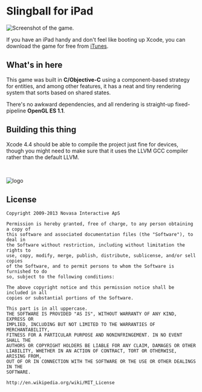 # Slingball for iPad

![Screenshot of the game.](https://raw.github.com/novasa/slingball-ios/master/slingball-screenshot.jpg)

If you have an iPad handy and don't feel like booting up Xcode, you can download the game for free from [iTunes](https://itunes.apple.com/us/app/slingball-for-ipad/id364576589?mt=8).

## What's in here

This game was built in **C/Objective-C** using a component-based strategy for entities, and among other features, it has a neat and tiny rendering system that sorts based on shared states.

There's no awkward dependencies, and all rendering is straight-up fixed-pipeline **OpenGL ES 1.1**.

## Building this thing

Xcode 4.4 should be able to compile the project just fine for devices, though you might need to make sure that it uses the LLVM GCC compiler rather than the default LLVM.

<br />

![logo](https://raw.github.com/novasa/slingball-ios/master/slingball-logo.png)

## License

    Copyright 2009-2013 Novasa Interactive ApS

    Permission is hereby granted, free of charge, to any person obtaining a copy of
    this software and associated documentation files (the "Software"), to deal in
    the Software without restriction, including without limitation the rights to
    use, copy, modify, merge, publish, distribute, sublicense, and/or sell copies
    of the Software, and to permit persons to whom the Software is furnished to do
    so, subject to the following conditions:

    The above copyright notice and this permission notice shall be included in all
    copies or substantial portions of the Software.

    This part is in all uppercase. 
    THE SOFTWARE IS PROVIDED "AS IS", WITHOUT WARRANTY OF ANY KIND, EXPRESS OR
    IMPLIED, INCLUDING BUT NOT LIMITED TO THE WARRANTIES OF MERCHANTABILITY,
    FITNESS FOR A PARTICULAR PURPOSE AND NONINFRINGEMENT. IN NO EVENT SHALL THE
    AUTHORS OR COPYRIGHT HOLDERS BE LIABLE FOR ANY CLAIM, DAMAGES OR OTHER
    LIABILITY, WHETHER IN AN ACTION OF CONTRACT, TORT OR OTHERWISE, ARISING FROM,
    OUT OF OR IN CONNECTION WITH THE SOFTWARE OR THE USE OR OTHER DEALINGS IN THE
    SOFTWARE.

    http://en.wikipedia.org/wiki/MIT_License